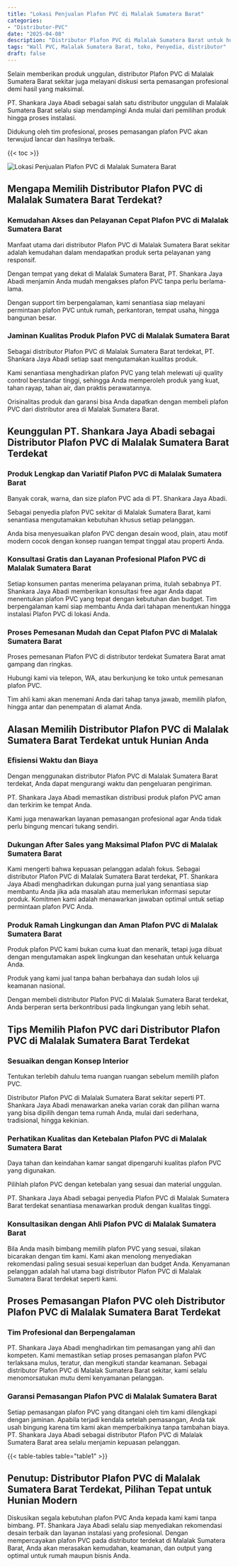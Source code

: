 ```yaml
---
title: "Lokasi Penjualan Plafon PVC di Malalak Sumatera Barat"
categories: 
- "Distributor-PVC"
date: "2025-04-08"
description: "Distributor Plafon PVC di Malalak Sumatera Barat untuk hunian, perkantoran, dan gerai. Material berkualitas, beragam motif, variasi warna menarik, beserta jasa instalasi dikerjakan oleh teknisi ahli serta garansi resmi!|Jasa penjualan Plafon PVC di Malalak Sumatera Barat bagi kebutuhan hunian, perkantoran, atau toko, beserta panel berkualitas dan penempatan oleh teknisi profesional serta jaminan resmi.|Alternatif Plafon PVC di Malalak Sumatera Barat yang terbukti bagi rumah, office, serta ritel, dengan produk unggulan dan penempatan ditangani oleh tim profesional dan kepastian resmi.|Penyediaan Plafon PVC di Malalak Sumatera Barat untuk rumah, office, dan toko, dengan material unggulan dan penempatan dikerjakan oleh tenaga ahli berpengalaman, lengkap beserta garansi resmi.}"
tags: "Wall PVC, Malalak Sumatera Barat, toko, Penyedia, distributor"
draft: false
---
```


Selain memberikan produk unggulan, distributor Plafon PVC di Malalak Sumatera Barat sekitar juga melayani diskusi serta pemasangan profesional demi hasil yang maksimal.

PT. Shankara Jaya Abadi sebagai salah satu distributor unggulan di Malalak Sumatera Barat selalu siap mendampingi Anda mulai dari pemilihan produk hingga proses instalasi.

Didukung oleh tim profesional, proses pemasangan plafon PVC akan terwujud lancar dan hasilnya terbaik.

{{< toc >}}

![Lokasi Penjualan Plafon PVC di Malalak Sumatera Barat](/images/Distributor-PVC/Lokasi-Penjualan-Plafon-PVC-di-Malalak-Sumatera-Barat.png)


## Mengapa Memilih Distributor Plafon PVC di Malalak Sumatera Barat Terdekat?

### Kemudahan Akses dan Pelayanan Cepat Plafon PVC di Malalak Sumatera Barat

Manfaat utama dari distributor Plafon PVC di Malalak Sumatera Barat sekitar adalah kemudahan dalam mendapatkan produk serta pelayanan yang responsif.

Dengan tempat yang dekat di Malalak Sumatera Barat, PT. Shankara Jaya Abadi menjamin Anda mudah mengakses plafon PVC tanpa perlu berlama-lama.

Dengan support tim berpengalaman, kami senantiasa siap melayani permintaan plafon PVC untuk rumah, perkantoran, tempat usaha, hingga bangunan besar.

### Jaminan Kualitas Produk Plafon PVC di Malalak Sumatera Barat

Sebagai distributor Plafon PVC di Malalak Sumatera Barat terdekat, PT. Shankara Jaya Abadi setiap saat mengutamakan kualitas produk.

Kami senantiasa menghadirkan plafon PVC yang telah melewati uji quality control berstandar tinggi, sehingga Anda memperoleh produk yang kuat, tahan rayap, tahan air, dan praktis perawatannya.

Orisinalitas produk dan garansi bisa Anda dapatkan dengan membeli plafon PVC dari distributor area di Malalak Sumatera Barat.

## Keunggulan PT. Shankara Jaya Abadi sebagai Distributor Plafon PVC di Malalak Sumatera Barat Terdekat

### Produk Lengkap dan Variatif Plafon PVC di Malalak Sumatera Barat

Banyak corak, warna, dan size plafon PVC ada di PT. Shankara Jaya Abadi.

Sebagai penyedia plafon PVC sekitar di Malalak Sumatera Barat, kami senantiasa mengutamakan kebutuhan khusus setiap pelanggan.

Anda bisa menyesuaikan plafon PVC dengan desain wood, plain, atau motif modern cocok dengan konsep ruangan tempat tinggal atau properti Anda.

### Konsultasi Gratis dan Layanan Profesional Plafon PVC di Malalak Sumatera Barat

Setiap konsumen pantas menerima pelayanan prima, itulah sebabnya PT. Shankara Jaya Abadi memberikan konsultasi free agar Anda dapat menentukan plafon PVC yang tepat dengan kebutuhan dan budget. Tim berpengalaman kami siap membantu Anda dari tahapan menentukan hingga instalasi Plafon PVC di lokasi Anda.

### Proses Pemesanan Mudah dan Cepat Plafon PVC di Malalak Sumatera Barat

Proses pemesanan Plafon PVC di distributor terdekat Sumatera Barat amat gampang dan ringkas.

Hubungi kami via telepon, WA, atau berkunjung ke toko untuk pemesanan plafon PVC.

Tim ahli kami akan menemani Anda dari tahap tanya jawab, memilih plafon, hingga antar dan penempatan di alamat Anda.

## Alasan Memilih Distributor Plafon PVC di Malalak Sumatera Barat Terdekat untuk Hunian Anda

### Efisiensi Waktu dan Biaya

Dengan menggunakan distributor Plafon PVC di Malalak Sumatera Barat terdekat, Anda dapat mengurangi waktu dan pengeluaran pengiriman.

PT. Shankara Jaya Abadi memastikan distribusi produk plafon PVC aman dan terkirim ke tempat Anda.

Kami juga menawarkan layanan pemasangan profesional agar Anda tidak perlu bingung mencari tukang sendiri.

### Dukungan After Sales yang Maksimal Plafon PVC di Malalak Sumatera Barat

Kami mengerti bahwa kepuasan pelanggan adalah fokus. Sebagai distributor Plafon PVC di Malalak Sumatera Barat terdekat, PT. Shankara Jaya Abadi menghadirkan dukungan purna jual yang senantiasa siap membantu Anda jika ada masalah atau memerlukan informasi seputar produk. Komitmen kami adalah menawarkan jawaban optimal untuk setiap permintaan plafon PVC Anda.

### Produk Ramah Lingkungan dan Aman Plafon PVC di Malalak Sumatera Barat

Produk plafon PVC kami bukan cuma kuat dan menarik, tetapi juga dibuat dengan mengutamakan aspek lingkungan dan kesehatan untuk keluarga Anda.

Produk yang kami jual tanpa bahan berbahaya dan sudah lolos uji keamanan nasional.

Dengan membeli distributor Plafon PVC di Malalak Sumatera Barat terdekat, Anda berperan serta berkontribusi pada lingkungan yang lebih sehat.

## Tips Memilih Plafon PVC dari Distributor Plafon PVC di Malalak Sumatera Barat Terdekat

### Sesuaikan dengan Konsep Interior

Tentukan terlebih dahulu tema ruangan ruangan sebelum memilih plafon PVC.

Distributor Plafon PVC di Malalak Sumatera Barat sekitar seperti PT. Shankara Jaya Abadi menawarkan aneka varian corak dan pilihan warna yang bisa dipilih dengan tema rumah Anda, mulai dari sederhana, tradisional, hingga kekinian.

### Perhatikan Kualitas dan Ketebalan Plafon PVC di Malalak Sumatera Barat

Daya tahan dan keindahan kamar sangat dipengaruhi kualitas plafon PVC yang digunakan.

Pilihlah plafon PVC dengan ketebalan yang sesuai dan material unggulan.

PT. Shankara Jaya Abadi sebagai penyedia Plafon PVC di Malalak Sumatera Barat terdekat senantiasa menawarkan produk dengan kualitas tinggi.

### Konsultasikan dengan Ahli Plafon PVC di Malalak Sumatera Barat

Bila Anda masih bimbang memilih plafon PVC yang sesuai, silakan bicarakan dengan tim kami. Kami akan menolong menyediakan rekomendasi paling sesuai sesuai keperluan dan budget Anda. Kenyamanan pelanggan adalah hal utama bagi distributor Plafon PVC di Malalak Sumatera Barat terdekat seperti kami.

## Proses Pemasangan Plafon PVC oleh Distributor Plafon PVC di Malalak Sumatera Barat Terdekat

### Tim Profesional dan Berpengalaman

PT. Shankara Jaya Abadi menghadirkan tim pemasangan yang ahli dan kompeten. Kami memastikan setiap proses pemasangan plafon PVC terlaksana mulus, teratur, dan mengikuti standar keamanan. Sebagai distributor Plafon PVC di Malalak Sumatera Barat sekitar, kami selalu menomorsatukan mutu demi kenyamanan pelanggan.

### Garansi Pemasangan Plafon PVC di Malalak Sumatera Barat

Setiap pemasangan plafon PVC yang ditangani oleh tim kami dilengkapi dengan jaminan. Apabila terjadi kendala setelah pemasangan, Anda tak usah bingung karena tim kami akan memperbaikinya tanpa tambahan biaya. PT. Shankara Jaya Abadi sebagai distributor Plafon PVC di Malalak Sumatera Barat area selalu menjamin kepuasan pelanggan.

{{< table-tables table="table1" >}}

## Penutup: Distributor Plafon PVC di Malalak Sumatera Barat Terdekat, Pilihan Tepat untuk Hunian Modern

Diskusikan segala kebutuhan plafon PVC Anda kepada kami kami tanpa bimbang. PT. Shankara Jaya Abadi selalu siap menyediakan rekomendasi desain terbaik dan layanan instalasi yang profesional. Dengan mempercayakan plafon PVC pada distributor terdekat di Malalak Sumatera Barat, Anda akan merasakan kemudahan, keamanan, dan output yang optimal untuk rumah maupun bisnis Anda.